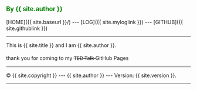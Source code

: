 ---
---
<span style="color:green; font-weight:bold; font-size:larger;">By {{ site.author }}</span>
<br><br>
[HOME]({{ site.baseurl }}/) ---
[LOG]({{ site.myloglink }}) ---
[GITHUB]({{ site.githublink }})
<br>
<hr>
This is {{ site.title }} and I am {{ site.author }}.
<br><br>
thank you for coming to my T̶E̶D̶ ̶T̶a̶l̶k̶ GitHub Pages
<br>
<hr>
&copy; {{ site.copyright }} --- {{ site.author }} --- Version: {{ site.version }}.
<hr>
<br>
